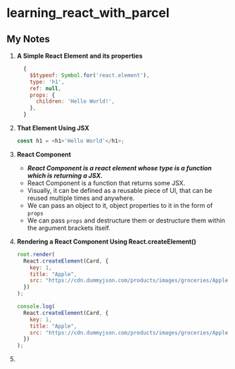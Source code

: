 # learning_react_with_parcel

## My Notes

1. **A Simple React Element and its properties**

   ```javascript
     {
       $$typeof: Symbol.for('react.element'),
       type: 'h1',
       ref: null,
       props: {
         children: 'Hello World!',
       },
     }
   ```

2. **That Element Using JSX**

   ```javascript
   const h1 = <h1>'Hello World'</h1>;
   ```

3. **React Component**

   - **_React Component is a react element whose type is a function which is returning a JSX._**
   - React Component is a function that returns some JSX.
   - Visually, it can be defined as a reusable piece of UI, that can be reused multiple times and anywhere.
   - We can pass an object to it, object properties to it in the form of `props`
   - We can pass `props` and destructure them or destructure them within the argument brackets itself.

4. **Rendering a React Component Using React.createElement()**

   ```javascript
   root.render(
     React.createElement(Card, {
       key: 1,
       title: "Apple",
       src: "https://cdn.dummyjson.com/products/images/groceries/Apple/1.png",
     })
   );

   console.log(
     React.createElement(Card, {
       key: 1,
       title: "Apple",
       src: "https://cdn.dummyjson.com/products/images/groceries/Apple/1.png",
     })
   );
   ```

5.
